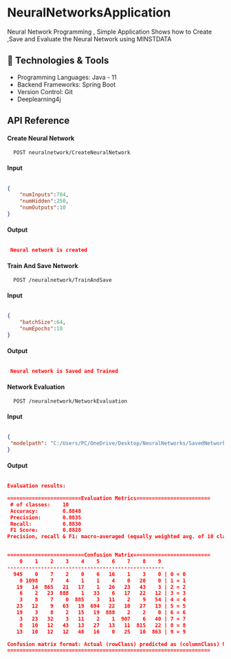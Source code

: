 # NeuralNetworksApplication

Neural Network Programming , Simple Application Shows how to Create ,Save and Evaluate the Neural Network using  MINSTDATA

## 🔧 Technologies & Tools

- Programming Languages: Java - 11
- Backend Frameworks: Spring Boot
- Version Control: Git
- Deeplearning4j



## API Reference

#### Create Neural Network

```http
  POST neuralnetwork/CreateNeuralNetwork
```

#### Input
```json

{
    "numInputs":784,
    "numHidden":250,
    "numOutputs":10
}

```

#### Output
```json

 Neural network is created

```
#### Train And Save Network

```http
  POST /neuralnetwork/TrainAndSave
```
#### Input
```json

{
    "batchSize":64,
    "numEpochs":10
}

```

#### Output
```json

 Neural network is Saved and Trained

```

#### Network Evaluation

```http
  POST /neuralnetwork/NetworkEvaluation
```


#### Input 
```json

{
 "modelpath": "C:/Users/PC/OneDrive/Desktop/NeuralNetworks/SavedNetworks/alicejones9.zip"
}


```
#### Output 
```json

Evaluation results:

========================Evaluation Metrics========================
 # of classes:    10
 Accuracy:        0.8848
 Precision:       0.8835
 Recall:          0.8830
 F1 Score:        0.8828
Precision, recall & F1: macro-averaged (equally weighted avg. of 10 classes)


=========================Confusion Matrix=========================
    0    1    2    3    4    5    6    7    8    9
---------------------------------------------------
  945    0    7    2    0    6   16    1    3    0 | 0 = 0
    0 1098    7    4    1    1    4    0   20    0 | 1 = 1
   19   14  865   21   17    1   26   23   43    3 | 2 = 2
    6    2   23  888    1   33    6   17   22   12 | 3 = 3
    3    8    7    0  885    3   11    2    9   54 | 4 = 4
   23   12    9   63   19  694   22   10   27   13 | 5 = 5
   19    3    8    2   15   19  888    2    2    0 | 6 = 6
    3   23   32    3   11    2    1  907    6   40 | 7 = 7
    8   10   12   43   13   27   13   11  815   22 | 8 = 8
   13   10   12   12   48   16    0   25   10  863 | 9 = 9

Confusion matrix format: Actual (rowClass) predicted as (columnClass) N times
==================================================================


```
